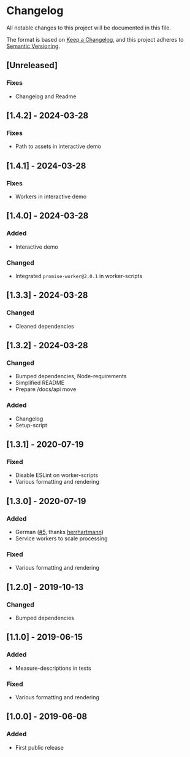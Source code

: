 # Changelog

All notable changes to this project will be documented in this file.

The format is based on [Keep a Changelog](https://keepachangelog.com/en/1.0.0/),
and this project adheres to [Semantic Versioning](https://semver.org/spec/v2.0.0.html).

## [Unreleased]

### Fixes

- Changelog and Readme

## [1.4.2] - 2024-03-28

### Fixes

- Path to assets in interactive demo

## [1.4.1] - 2024-03-28

### Fixes

- Workers in interactive demo

## [1.4.0] - 2024-03-28

### Added

- Interactive demo

### Changed

- Integrated `promise-worker@2.0.1` in worker-scripts

## [1.3.3] - 2024-03-28

### Changed

- Cleaned dependencies

## [1.3.2] - 2024-03-28

### Changed

- Bumped dependencies, Node-requirements
- Simplified README
- Prepare /docs/api move

### Added

- Changelog
- Setup-script

## [1.3.1] - 2020-07-19

### Fixed

- Disable ESLint on worker-scripts
- Various formatting and rendering

## [1.3.0] - 2020-07-19

### Added

- German ([#5](https://github.com/OleVik/localized-readability/pull/5), thanks [herrhartmann](https://github.com/herrhartmann))
- Service workers to scale processing

### Fixed

- Various formatting and rendering

## [1.2.0] - 2019-10-13

### Changed

- Bumped dependencies

## [1.1.0] - 2019-06-15

### Added

- Measure-descriptions in tests

### Fixed

- Various formatting and rendering

## [1.0.0] - 2019-06-08

### Added

- First public release
